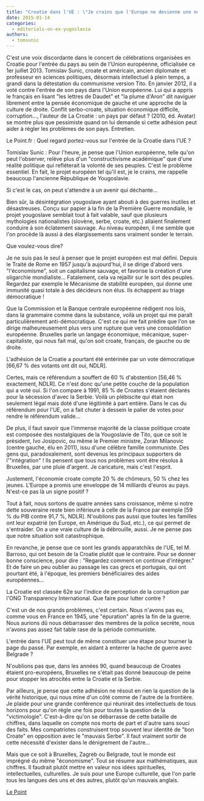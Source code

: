 ```yaml
---
title: "Croatie dans l'UE : \"Je crains que l'Europe ne devienne une nouvelle Yougoslavie\" (Le Point, Paris, le 2 juillet, 2013)"
date: 2015-01-14
categories: 
  - editorials-on-ex-yugoslavia
authors: 
  - tomsunic
---
```


C'est une voix discordante dans le concert de célébrations organisées en Croatie pour l'entrée du pays au sein de l'Union européenne, officialisée ce 1er juillet 2013. Tomislav Sunic, croate et américain, ancien diplomate et professeur en sciences politiques, désormais intellectuel à plein temps, a grandi dans la détestation du communisme version Tito. En janvier 2012, il a voté contre l'entrée de son pays dans l'Union européenne. Lui qui a appris le français en lisant "les lettres de Daudet" et "la plume d'Aron" dit naviguer librement entre la pensée économique de gauche et une approche de la culture de droite. Conflit serbo-croate, situation économique difficile, corruption..., l'auteur de La Croatie : un pays par défaut ? (2010, éd. Avatar) se montre plus que pessimiste quand on lui demande si cette adhésion peut aider à régler les problèmes de son pays. Entretien.

Le Point.fr : Quel regard portez-vous sur l'entrée de la Croatie dans l'UE ?

Tomislav Sunic : Pour l'heure, je pense que l'Union européenne, telle qu'on peut l'observer, relève plus d'un "constructivisme académique" que d'une réalité politique qui refléterait la volonté de ses peuples. C'est le problème essentiel. En fait, le projet européen tel qu'il est, je le crains, me rappelle beaucoup l'ancienne République de Yougoslavie.

Si c'est le cas, on peut s'attendre à un avenir qui déchante...

Bien sûr, la désintégration yougoslave ayant abouti à des guerres inutiles et désastreuses. Conçu sur papier à la fin de la Première Guerre mondiale, le projet yougoslave semblait tout à fait valable, sauf que plusieurs mythologies nationalistes (slovène, serbe, croate, etc.) allaient finalement conduire à son éclatement sauvage. Au niveau européen, il me semble que l'on procède là aussi à des élargissements sans vraiment sonder le terrain.

Que voulez-vous dire?

Je ne suis pas le seul à penser que le projet européen est mal défini. Depuis le Traité de Rome en 1957 jusqu'à aujourd'hui, il se dirige d'abord vers "l'économisme", soit un capitalisme sauvage, et favorise la création d'une oligarchie mondialiste... Fatalement, cela va rejaillir sur le sort des peuples. Regardez par exemple le Mécanisme de stabilité européen, qui donne une immunité quasi totale à des décideurs non élus. Ils échappent au triage démocratique !

Que la Commission et la Banque centrale européenne rédigent nos lois, dans la grammaire comme dans la substance, voilà un projet qui me paraît particulièrement anti-démocratique. C'est ce qui me fait prédire que l'on se dirige malheureusement plus vers une rupture que vers une consolidation européenne. Bruxelles parle un langage économique, mécanique, super-capitaliste, qui nous fait mal, qu'on soit croate, français, de gauche ou de droite.

L'adhésion de la Croatie a pourtant été entérinée par un vote démocratique \[66,67 % des votants ont dit oui, NDLR\].

Certes, mais ce référendum a souffert de 60 % d'abstention \[56,46 % exactement, NDLR\]. Ce n'est donc qu'une petite couche de la population qui a voté oui. Si l'on compare à 1991, 85 % de Croates s'étaient déclarés pour la sécession d'avec la Serbie. Voilà un plébiscite qui était non seulement légal mais doté d'une légitimité à part entière. Dans le cas du référendum pour l'UE, on a fait chuter à dessein le palier de votes pour rendre le référendum valide...

De plus, il faut savoir que l'immense majorité de la classe politique croate est composée des nostalgiques de la Yougoslavie de Tito, que ce soit le président, Ivo Josipovic, ou même le Premier ministre, Zoran Milanovic (centre gauche, élu en 2011), issu d'une célèbre famille communiste. Des gens qui, paradoxalement, sont devenus les principaux supporters de l'"intégration" ! Ils pensent que tous nos problèmes vont être résolus à Bruxelles, par une pluie d'argent. Je caricature, mais c'est l'esprit.

Justement, l'économie croate compte 20 % de chômeurs, 50 % chez les jeunes. L'Europe a promis une enveloppe de 14 milliards d'euros au pays. N'est-ce pas là un signe positif ?

Tout à fait, nous sortons de quatre années sans croissance, même si notre dette souveraine reste bien inférieure à celle de la France par exemple \[59 % du PIB contre 91,7 %, NDLR\]. N'oublions pas aussi que toutes les familles ont leur expatrié (en Europe, en Amérique du Sud, etc.), ce qui permet de s'entraider. On a une vraie culture de la débrouille, aussi. Je ne pense pas que notre situation soit catastrophique.

En revanche, je pense que ce sont les grands apparatchiks de l'UE, tel M. Barroso, qui ont besoin de la Croatie plutôt que le contraire. Pour se donner bonne conscience, pour dire : "Regardez comment on continue d'intégrer." Et de faire un peu oublier au passage les cas grecs et portugais, qui ont pourtant été, à l'époque, les premiers bénéficiaires des aides européennes...

La Croatie est classée 62e sur l'indice de perception de la corruption par l'ONG Transparency International. Que faire pour lutter contre ?

C'est un de nos grands problèmes, c'est certain. Nous n'avons pas eu, comme vous en France en 1945, une "épuration" après la fin de la guerre. Nous aurions dû nous débarrasser des membres de la police secrète, nous n'avons pas assez fait table rase de la période communiste.

L'entrée dans l'UE peut tout de même constituer une étape pour tourner la page du passé. Par exemple, en aidant à enterrer la hache de guerre avec Belgrade ?

N'oublions pas que, dans les années 90, quand beaucoup de Croates étaient pro-européens, Bruxelles ne s'était pas donné beaucoup de peine pour stopper les atrocités entre la Croatie et la Serbie.

Par ailleurs, je pense que cette adhésion ne résout en rien la question de la vérité historique, qui nous mine d'un côté comme de l'autre de la frontière. Je plaide pour une grande conférence qui réunirait des intellectuels de tous horizons pour qu'on règle une fois pour toutes la question de la "victimologie". C'est-à-dire qu'on se débarrasse de cette bataille de chiffres, dans laquelle on compte nos morts de part et d'autre sans souci des faits. Mes compatriotes construisent trop souvent leur identité de "bon Croate" en opposition avec le "mauvais Serbe". Il faut vraiment sortir de cette nécessité d'exister dans le dénigrement de l'autre...

Mais que ce soit à Bruxelles, Zagreb ou Belgrade, tout le monde est imprégné du même "économisme". Tout se résume aux mathématiques, aux chiffres. Il faudrait plutôt mettre en valeur nos idées spirituelles, intellectuelles, culturelles. Je suis pour une Europe culturelle, que l'on parle tous les langues des uns et des autres, plutôt qu'un mauvais anglais.

[Le Point](http://www.lepoint.fr/monde/croatie-dans-l-ue-je-crains-que-l-europe-ne-devienne-une-nouvelle-yougoslavie-01-07-2013-1687952_24.php)
